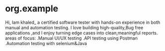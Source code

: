 # org.example

Hi, Iam khaled_ a certified software tester with hands-on experience in both manual and automation testing.
I love building high-quality,Bug free applications ,and I enjoy turning edge cases into clean,meaningful reports.
 areas of focus:
.Manual UI/UX testing
.API testing using Postman
.Automation testing with selenium&Java
